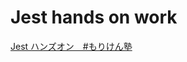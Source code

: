 # Jest hands on work 
[Jest ハンズオン　#もりけん塾](https://github.com/kenmori/handsonFrontend/blob/master/jest/work.md) 

